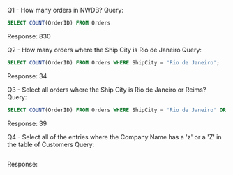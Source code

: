 Q1 - How many orders in NWDB?
Query:
```sql
SELECT COUNT(OrderID) FROM Orders 
```

Response:
830

Q2 - How many orders where the Ship City is Rio de Janeiro
Query:
```sql
SELECT COUNT(OrderID) FROM Orders WHERE ShipCity = 'Rio de Janeiro';
```

Response:
34

Q3 - Select all orders where the Ship City is Rio de Janeiro or Reims?
Query:
```sql
SELECT COUNT(OrderID) FROM Orders WHERE ShipCity = 'Rio de Janeiro' OR ShipCity = 'Reims';
```

Response:
39

Q4 - Select all of the entries where the Company Name has a 'z' or a 'Z' in the table of Customers
Query:
```sql

```

Response:

